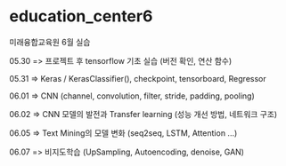 # education_center6
미래융합교육원 6월 실습

05.30 => 프로젝트 후 tensorflow 기초 실습 (버전 확인, 연산 함수)

05.31 => Keras / KerasClassifier(), checkpoint, tensorboard, Regressor

06.01 => CNN (channel, convolution, filter, stride, padding, pooling)

06.02 => CNN 모델의 발전과 Transfer learning (성능 개선 방법, 네트워크 구조)

06.05 => Text Mining의 모델 변화 (seq2seq, LSTM, Attention ...)

06.07 => 비지도학습 (UpSampling, Autoencoding, denoise, GAN)
